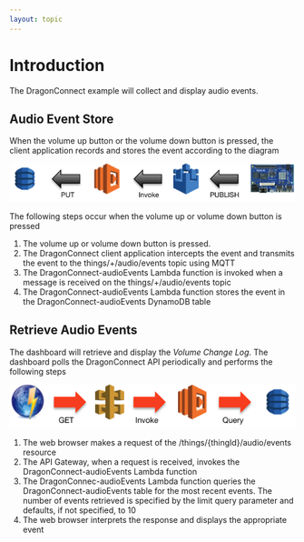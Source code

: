 ```yaml
---
layout: topic
---
```


# Introduction

The DragonConnect example will collect and display audio events.

## Audio Event Store

When the volume up button or the volume down button is pressed, the client
application records and stores the event according to the diagram

![Audio Event Store](./images/AudioEventStore.png)

The following steps occur when the volume up or volume down button is pressed

1.  The volume up or volume down button is pressed.
2.  The DragonConnect client application intercepts the event and transmits
    the event to the things/+/audio/events topic using MQTT
3.  The DragonConnect-audioEvents Lambda function is invoked when a message
    is received on the things/+/audio/events topic
4.  The DragonConnect-audioEvents Lambda function stores the event in the
    DragonConnect-audioEvents DynamoDB table

## Retrieve Audio Events

The dashboard will retrieve and display the _Volume Change Log_.  The
dashboard polls the DragonConnect API periodically and performs the following
steps

![Audio Events Retrieve](./images/AudioEventsRetrieve.png)

1.  The web browser makes a request of the /things/{thingId}/audio/events
    resource
2.  The API Gateway, when a request is received, invokes the
    DragonConnect-audioEvents Lambda function
3.  The DragonConnec-audioEvents Lambda function queries the
    DragonConnect-audioEvents table for the most recent events.  The number
    of events retrieved is specified by the limit query parameter and defaults,
    if not specified, to 10
4.  The web browser interprets the response and displays the appropriate
    event

